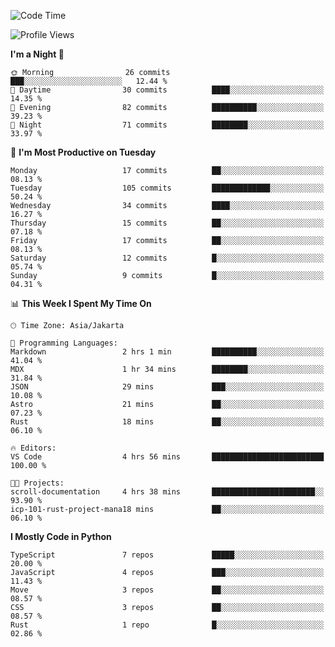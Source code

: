 <!--START_SECTION:waka-->
![Code Time](http://img.shields.io/badge/Code%20Time-1%2C683%20hrs%2041%20mins-blue)

![Profile Views](http://img.shields.io/badge/Profile%20Views-0-blue)

**I'm a Night 🦉** 

```text
🌞 Morning                26 commits          ███░░░░░░░░░░░░░░░░░░░░░░   12.44 % 
🌆 Daytime                30 commits          ████░░░░░░░░░░░░░░░░░░░░░   14.35 % 
🌃 Evening                82 commits          ██████████░░░░░░░░░░░░░░░   39.23 % 
🌙 Night                  71 commits          ████████░░░░░░░░░░░░░░░░░   33.97 % 
```
📅 **I'm Most Productive on Tuesday** 

```text
Monday                   17 commits          ██░░░░░░░░░░░░░░░░░░░░░░░   08.13 % 
Tuesday                  105 commits         █████████████░░░░░░░░░░░░   50.24 % 
Wednesday                34 commits          ████░░░░░░░░░░░░░░░░░░░░░   16.27 % 
Thursday                 15 commits          ██░░░░░░░░░░░░░░░░░░░░░░░   07.18 % 
Friday                   17 commits          ██░░░░░░░░░░░░░░░░░░░░░░░   08.13 % 
Saturday                 12 commits          █░░░░░░░░░░░░░░░░░░░░░░░░   05.74 % 
Sunday                   9 commits           █░░░░░░░░░░░░░░░░░░░░░░░░   04.31 % 
```


📊 **This Week I Spent My Time On** 

```text
🕑︎ Time Zone: Asia/Jakarta

💬 Programming Languages: 
Markdown                 2 hrs 1 min         ██████████░░░░░░░░░░░░░░░   41.04 % 
MDX                      1 hr 34 mins        ████████░░░░░░░░░░░░░░░░░   31.84 % 
JSON                     29 mins             ███░░░░░░░░░░░░░░░░░░░░░░   10.08 % 
Astro                    21 mins             ██░░░░░░░░░░░░░░░░░░░░░░░   07.23 % 
Rust                     18 mins             ██░░░░░░░░░░░░░░░░░░░░░░░   06.10 % 

🔥 Editors: 
VS Code                  4 hrs 56 mins       █████████████████████████   100.00 % 

🐱‍💻 Projects: 
scroll-documentation     4 hrs 38 mins       ███████████████████████░░   93.90 % 
icp-101-rust-project-mana18 mins             ██░░░░░░░░░░░░░░░░░░░░░░░   06.10 % 
```

**I Mostly Code in Python** 

```text
TypeScript               7 repos             █████░░░░░░░░░░░░░░░░░░░░   20.00 % 
JavaScript               4 repos             ███░░░░░░░░░░░░░░░░░░░░░░   11.43 % 
Move                     3 repos             ██░░░░░░░░░░░░░░░░░░░░░░░   08.57 % 
CSS                      3 repos             ██░░░░░░░░░░░░░░░░░░░░░░░   08.57 % 
Rust                     1 repo              █░░░░░░░░░░░░░░░░░░░░░░░░   02.86 % 
```




<!--END_SECTION:waka-->
